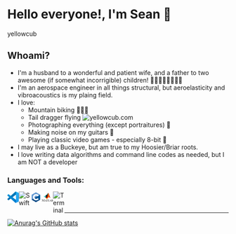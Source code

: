 # Hello everyone!, I'm Sean 👋
yellowcub 

<!-- [![Website](https://img.shields.io/website?label=yellowcub.com&style=for-the-badge&url=https%3A%2F%2Fyellowcub.com)](https://yellowcub.com) -->
<!-- [![Twitter Follow](https://img.shields.io/twitter/follow/yellowcub?color=1DA1F2&logo=twitter&style=for-the-badge)](https://twitter.com/intent/follow?original_referer=https%3A%2F%2Fgithub.com%2Fyellowcub&screen_name=yellowcub) -->

## Whoami?

- I'm a husband to a wonderful and patient wife, and a father to two awesome (if somewhat incorrigible) children! 🧔🏻👩🏻🧑🏼👧🏾
- I'm an aerospace engineer in all things structural, but aeroelasticity and vibroacoustics is my plaing field.
- I love:
  - Mountain biking 🚵🏻‍♂️
  - Tail dragger flying <img alt="yellowcub.com" width="14px" src="https://www.air-rc.com/assets/images/jeti/00862DS.png" />
  - Photographing everything (except portraitures) 📸
  - Making noise on my guitars 🎸
  - Playing classic video games - especially 8-bit 👾
- I may live as a Buckeye, but am true to my Hoosier/Briar roots.
- I love writing data algorithms and command line codes as needed, but I am NOT a developer

### Languages and Tools:

[<img align="left" alt="Visual Studio Code" width="26px" src="https://raw.githubusercontent.com/github/explore/80688e429a7d4ef2fca1e82350fe8e3517d3494d/topics/visual-studio-code/visual-studio-code.png" />][vscodeGitHub]

[<img align="left" alt="Swift" width="26px" src="https://www.swift.org/apple-touch-icon.png" />][swift]

[<img align="left" alt="C" width="26px" src="https://raw.githubusercontent.com/github/explore/f3e22f0dca2be955676bc70d6214b95b13354ee8/topics/c/c.png" />][cGitHub]

[<img align="left" alt="Matlab" width="26px" src="https://raw.githubusercontent.com/github/explore/80688e429a7d4ef2fca1e82350fe8e3517d3494d/topics/matlab/matlab.png" />][matlabGitHub]

[<img align="left" alt="Terminal" width="26px" src="https://sw.kovidgoyal.net/kitty/_static/kitty.svg" />][kitty]

<br />
<br />

---

[![Anurag's GitHub stats](https://github-readme-stats.vercel.app/api?username=yellowcub)](https://github.com/anuraghazra/github-readme-stats)

</details>

[website]: https://github.com/yellowcub
[vscodeGitHub]: https://github.com/microsoft/vscode
[swift]: https://www.swift.org
[cGitHub]: https://github.com/topics/c
[matlabGitHub]: https://github.com/topics/matlab
[kitty]: https://sw.kovidgoyal.net/kitty/
